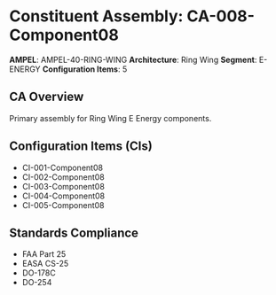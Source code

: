 # Constituent Assembly: CA-008-Component08

**AMPEL**: AMPEL-40-RING-WING
**Architecture**: Ring Wing
**Segment**: E-ENERGY
**Configuration Items**: 5

## CA Overview
Primary assembly for Ring Wing E Energy components.

## Configuration Items (CIs)
- CI-001-Component08
- CI-002-Component08
- CI-003-Component08
- CI-004-Component08
- CI-005-Component08

## Standards Compliance
- FAA Part 25
- EASA CS-25
- DO-178C
- DO-254
